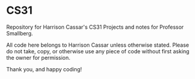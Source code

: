 # CS31
Repository for Harrison Cassar's CS31 Projects and notes for Professor Smallberg.

All code here belongs to Harrison Cassar unless otherwise stated. Please do not take, copy, or otherwise use any piece of code without first asking the owner for permission.

Thank you, and happy coding!
